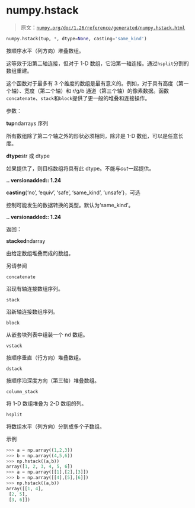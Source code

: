 # numpy.hstack

> 原文：[`numpy.org/doc/1.26/reference/generated/numpy.hstack.html`](https://numpy.org/doc/1.26/reference/generated/numpy.hstack.html)

```py
numpy.hstack(tup, *, dtype=None, casting='same_kind')
```

按顺序水平（列方向）堆叠数组。

这等效于沿第二轴连接，但对于 1-D 数组，它沿第一轴连接。通过`hsplit`分割的数组重建。

这个函数对于最多有 3 个维度的数组是最有意义的。例如，对于具有高度（第一个轴）、宽度（第二个轴）和 r/g/b 通道（第三个轴）的像素数据。函数`concatenate`、`stack`和`block`提供了更一般的堆叠和连接操作。

参数：

**tup**ndarrays 序列

所有数组除了第二个轴之外的形状必须相同，除非是 1-D 数组，可以是任意长度。

**dtype**str 或 dtype

如果提供了，则目标数组将具有此 dtype。不能与*out*一起提供。

**.. versionadded:: 1.24**

**casting**{‘no’, ‘equiv’, ‘safe’, ‘same_kind’, ‘unsafe’}，可选

控制可能发生的数据转换的类型。默认为‘same_kind’。

**.. versionadded:: 1.24**

返回：

**stacked**ndarray

由给定数组堆叠而成的数组。

另请参阅

`concatenate`

沿现有轴连接数组序列。

`stack`

沿新轴连接数组序列。

`block`

从嵌套块列表中组装一个 nd 数组。

`vstack`

按顺序垂直（行方向）堆叠数组。

`dstack`

按顺序沿深度方向（第三轴）堆叠数组。

`column_stack`

将 1-D 数组堆叠为 2-D 数组的列。

`hsplit`

将数组水平（列方向）分割成多个子数组。

示例

```py
>>> a = np.array((1,2,3))
>>> b = np.array((4,5,6))
>>> np.hstack((a,b))
array([1, 2, 3, 4, 5, 6])
>>> a = np.array([[1],[2],[3]])
>>> b = np.array([[4],[5],[6]])
>>> np.hstack((a,b))
array([[1, 4],
 [2, 5],
 [3, 6]]) 
```
